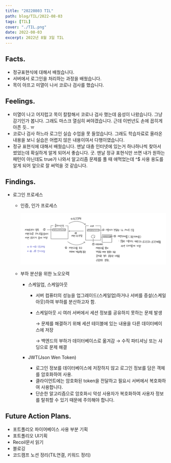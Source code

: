 ```yaml
---
title: "20220803 TIL"
path: blog/TIL/2022-08-03
tags: [TIL]
cover: "./TIL.png"
date: 2022-08-03
excerpt: 2022년 8월 3일 TIL
---
```


## Facts.

- 정규표현식에 대해서 배웠습니다.
- 서버에서 로그인을 처리하는 과정을 배웠습니다.
- 목이 아프고 미열이 나서 코로나 검사를 했습니다.

## Feelings.

- 미열이 나고 어지럽고 목이 칼칼해서 코로나 검사 했는데 음성이 나왔습니다. 그냥 감기인가 봅니다. 그래도 마스크 열심히 써야겠습니다. 근데 이번년도 손에 꼽히게 아픈 듯.. ㅠ
- 코로나 검사 하느라 로그인 실습 수업을 못 들었습니다. 그래도 학습자료로 올라온 내용을 보니 실습은 어렵지 않은 내용이여서 다행이였습니다.
- 정규 표현식에 대해서 배웠습니다. 맨날 대충 인터넷에 있는거 하나하나씩 찾아서 썼었는데 확실하게 알게 되어서 좋습니다. 굿. 맨날 정규 표현식만 쓰면 내가 원하는 패턴이 아닌데도 true가 나와서 알고리즘 문제를 풀 때 애먹었는데 ^$ 사용 용도를 알게 되어 앞으로 잘 써먹을 것 같습니다.

## Findings.

- 로그인 프로세스
    - 인증, 인가 프로세스
        
        ![인증인가 프로세스.jpeg](./auth.jpeg)
        
    - 부하 분산을 위한 노오오력
        - 스케일업, 스케일아웃
            - 서버 컴퓨터의 성능을 업그레이드(스케일업)하거나 서버를 증설(스케일아웃)하여 부하를 분산하고자 함.
            - 스케일아웃 시 여러 서버에서 세션 정보를 공유하지 못하는 문제 발생
                
                → 문제를 해결하기 위해 세션 테이블에 있는 내용을 다른 데이터베이스에 저장 
                
                → 백엔드의 부하가 데이터베이스로 옮겨감 → 수직 파티셔닝 또는 샤딩으로 문제 해결 
                
        - JWT(Json Wen Token)
            - 로그인 정보를 데이터베이스에 저장하지 않고 로그인 정보를 담은 객체를 암호화하여 사용.
            - 클라이언트에는 암호화된 token을 전달하고 필요시 서버에서 복호화하여 사용합니다.
            - 단순한 알고리즘으로 암호화시 악성 사용자가 복호화하여 사용자 정보를 탈취할 수 있기 때문에 주의해야 합니다.

## Future Action Plans.

- 포트폴리오 파이어베이스 사용 부분 기획
- 포트폴리오 UI기획
- Recoil문서 읽기
- 블로깅
- 코드캠프 노션 정리(TIL연결, 키워드 정리)